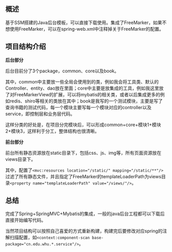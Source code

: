 ## 概述
基于SSM搭建的Java后台模板，可以直接下载使用。集成了FreeMarker，如果不想使用FreeMarker，可以在spring-web.xml中注释掉关于FreeMarker的配置。

## 项目结构介绍
**后台部分**

后台目前分了3个package，common、core以及book。

其中，common中主要放一些全局会使用到的类，例如我会将工具类、默认的Controller、entity、dao放在里面；core中主要是放集成的工具，例如我这里放了对FreeMarkerView的扩展，可以将mybatis的相关类，或者以后集成更多的例如redis、shiro等相关的类放在其中；book是我写的一个测试模块，主要是写了查询书籍的测试代码，每一个模块主要写每一个模块对应的controller以及service，即控制层和业务层代码。

这样分类的好处是，在项目分完模块后，可以形成common+core+模块1+模块2+模块3，这样利于分工，整体结构也很清晰。

**前台部分**

前台所有静态资源放在static目录下，包括css、js、img等，所有页面资源放在views目录下。

其中，配置了`<mvc:resources location="/static/" mapping="/static/**"/>`过滤了所有静态文件，并且指定了FreeMarker的templateLoaderPath为views目录`<property name="templateLoaderPath" value="/views/"/>`。

## 总结
完成了Spring+SpringMVC+Mybatis的集成，一般的java后台工程都可以下载后直接开始编写代码。

当然项目结构可以按照自己喜爱的方式重新构建，构建完后要修改对应spring的注解扫描配置，如`<context:component-scan base-package="cn.edu.whu.*.service"/>`。